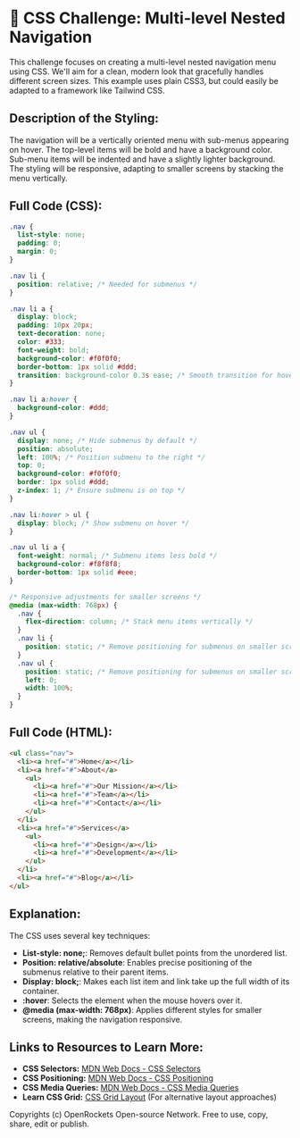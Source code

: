 # 🐞 CSS Challenge:  Multi-level Nested Navigation


This challenge focuses on creating a multi-level nested navigation menu using CSS. We'll aim for a clean, modern look that gracefully handles different screen sizes.  This example uses plain CSS3, but could easily be adapted to a framework like Tailwind CSS.

## Description of the Styling:

The navigation will be a vertically oriented menu with sub-menus appearing on hover.  The top-level items will be bold and have a background color. Sub-menu items will be indented and have a slightly lighter background.  The styling will be responsive, adapting to smaller screens by stacking the menu vertically.


## Full Code (CSS):

```css
.nav {
  list-style: none;
  padding: 0;
  margin: 0;
}

.nav li {
  position: relative; /* Needed for submenus */
}

.nav li a {
  display: block;
  padding: 10px 20px;
  text-decoration: none;
  color: #333;
  font-weight: bold;
  background-color: #f0f0f0;
  border-bottom: 1px solid #ddd;
  transition: background-color 0.3s ease; /* Smooth transition for hover effect */
}

.nav li a:hover {
  background-color: #ddd;
}

.nav ul {
  display: none; /* Hide submenus by default */
  position: absolute;
  left: 100%; /* Position submenu to the right */
  top: 0;
  background-color: #f0f0f0;
  border: 1px solid #ddd;
  z-index: 1; /* Ensure submenu is on top */
}

.nav li:hover > ul {
  display: block; /* Show submenu on hover */
}

.nav ul li a {
  font-weight: normal; /* Submenu items less bold */
  background-color: #f8f8f8;
  border-bottom: 1px solid #eee;
}

/* Responsive adjustments for smaller screens */
@media (max-width: 768px) {
  .nav {
    flex-direction: column; /* Stack menu items vertically */
  }
  .nav li {
    position: static; /* Remove positioning for submenus on smaller screens */
  }
  .nav ul {
    position: static; /* Remove positioning for submenus on smaller screens */
    left: 0;
    width: 100%;
  }
}
```

## Full Code (HTML):

```html
<ul class="nav">
  <li><a href="#">Home</a></li>
  <li><a href="#">About</a>
    <ul>
      <li><a href="#">Our Mission</a></li>
      <li><a href="#">Team</a></li>
      <li><a href="#">Contact</a></li>
    </ul>
  </li>
  <li><a href="#">Services</a>
    <ul>
      <li><a href="#">Design</a></li>
      <li><a href="#">Development</a></li>
    </ul>
  </li>
  <li><a href="#">Blog</a></li>
</ul>
```


## Explanation:

The CSS uses several key techniques:

* **List-style: none;**: Removes default bullet points from the unordered list.
* **Position: relative/absolute**:  Enables precise positioning of the submenus relative to their parent items.
* **Display: block;**: Makes each list item and link take up the full width of its container.
* **:hover**:  Selects the element when the mouse hovers over it.
* **@media (max-width: 768px)**: Applies different styles for smaller screens, making the navigation responsive.


## Links to Resources to Learn More:

* **CSS Selectors:** [MDN Web Docs - CSS Selectors](https://developer.mozilla.org/en-US/docs/Web/CSS/CSS_Selectors)
* **CSS Positioning:** [MDN Web Docs - CSS Positioning](https://developer.mozilla.org/en-US/docs/Web/CSS/position)
* **CSS Media Queries:** [MDN Web Docs - CSS Media Queries](https://developer.mozilla.org/en-US/docs/Web/CSS/Media_Queries/Using_media_queries)
* **Learn CSS Grid:** [CSS Grid Layout](https://css-tricks.com/snippets/css/complete-guide-grid/) (For alternative layout approaches)


Copyrights (c) OpenRockets Open-source Network. Free to use, copy, share, edit or publish.

